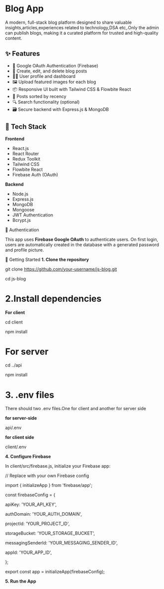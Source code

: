 # Blog App

A modern, full-stack blog platform designed to share valuable insights,articles,experiences related to technology,DSA etc,.Only the admin can publish blogs, making it a curated platform for trusted and high-quality content.

## ✨ Features

- 🔐 Google OAuth Authentication (Firebase)
- 📝 Create, edit, and delete blog posts
- 🧑‍💻 User profile and dashboard
- 🖼️ Upload featured images for each blog
- 📦 Responsive UI built with Tailwind CSS & Flowbite React
- 📂 Posts sorted by recency
- 🔍 Search functionality (optional)
- 🗃️ Secure backend with Express.js & MongoDB

## 🔧 Tech Stack

**Frontend**  
- React.js  
- React Router  
- Redux Toolkit  
- Tailwind CSS  
- Flowbite React  
- Firebase Auth (OAuth)

**Backend**  
- Node.js  
- Express.js  
- MongoDB  
- Mongoose  
- JWT Authentication  
- Bcrypt.js
  
🔐 Authentication

This app uses **Firebase Google OAuth** to authenticate users. On first login, users are automatically created in the database with a generated password and profile picture.

 🚀 Getting Started
**1. Clone the repository**

git clone https://github.com/your-username/js-blog.git

cd js-blog
# 2.Install dependencies 
**For client**

cd client

npm install

# For server
cd ../api

npm install

# 3. .env files
There should two .env files.One for client and another for server side

**for server-side**

api/.env

**for client side**

client/.env

**4. Configure Firebase**

In client/src/firebase.js, initialize your Firebase app:

// Replace with your own Firebase config

import { initializeApp } from 'firebase/app';

const firebaseConfig = {

  apiKey: 'YOUR_API_KEY',
  
  authDomain: 'YOUR_AUTH_DOMAIN',
  
  projectId: 'YOUR_PROJECT_ID',
  
  storageBucket: 'YOUR_STORAGE_BUCKET',
  
  messagingSenderId: 'YOUR_MESSAGING_SENDER_ID',
  
  appId: 'YOUR_APP_ID',
  
};

export const app = initializeApp(firebaseConfig);

**5. Run the App**

